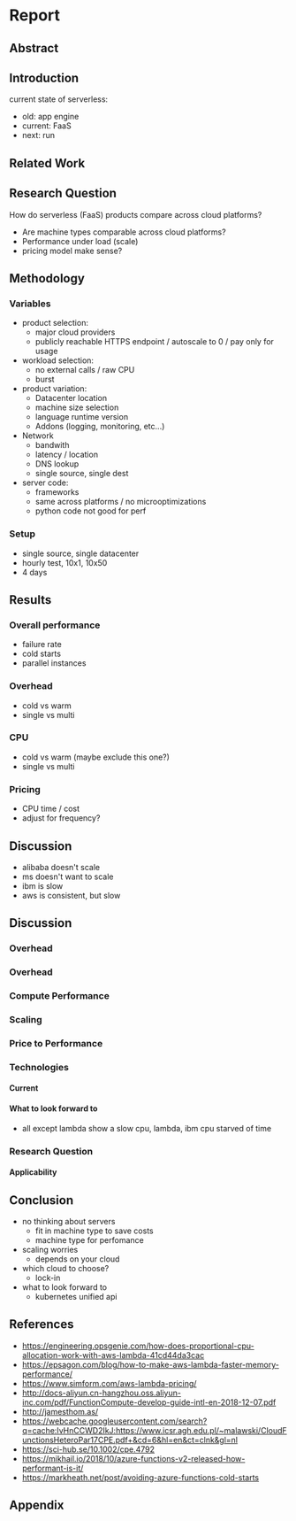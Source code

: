 # Report

## Abstract

## Introduction

current state of serverless:

- old: app engine
- current: FaaS
- next: run

## Related Work

## Research Question

How do serverless (FaaS) products compare across cloud platforms?

- Are machine types comparable across cloud platforms?
- Performance under load (scale)
- pricing model make sense?

## Methodology

### Variables

- product selection:
  - major cloud providers
  - publicly reachable HTTPS endpoint / autoscale to 0 / pay only for usage
- workload selection:
  - no external calls / raw CPU
  - burst
- product variation:
  - Datacenter location
  - machine size selection
  - language runtime version
  - Addons (logging, monitoring, etc...)
- Network
  - bandwith
  - latency / location
  - DNS lookup
  - single source, single dest
- server code:
  - frameworks
  - same across platforms / no microoptimizations
  - python code not good for perf

### Setup

- single source, single datacenter
- hourly test, 10x1, 10x50
- 4 days

## Results

### Overall performance

- failure rate
- cold starts
- parallel instances

### Overhead

- cold vs warm
- single vs multi

### CPU

- cold vs warm (maybe exclude this one?)
- single vs multi

### Pricing

- CPU time / cost
- adjust for frequency?

## Discussion

- alibaba doesn't scale
- ms doesn't want to scale
- ibm is slow
- aws is consistent, but slow

## Discussion

### Overhead



### Overhead

### Compute Performance

### Scaling

### Price to Performance

### Technologies

#### Current
#### What to look forward to

- all except lambda show a slow cpu, lambda, ibm cpu starved of time

### Research Question

#### Applicability

## Conclusion

- no thinking about servers
  - fit in machine type to save costs
  - machine type for perfomance
- scaling worries
  - depends on your cloud
- which cloud to choose?
  - lock-in
- what to look forward to
  - kubernetes unified api

## References

- https://engineering.opsgenie.com/how-does-proportional-cpu-allocation-work-with-aws-lambda-41cd44da3cac
- https://epsagon.com/blog/how-to-make-aws-lambda-faster-memory-performance/
- https://www.simform.com/aws-lambda-pricing/
- http://docs-aliyun.cn-hangzhou.oss.aliyun-inc.com/pdf/FunctionCompute-develop-guide-intl-en-2018-12-07.pdf
- http://jamesthom.as/
- https://webcache.googleusercontent.com/search?q=cache:IvHnCCWD2IkJ:https://www.icsr.agh.edu.pl/~malawski/CloudFunctionsHeteroPar17CPE.pdf+&cd=6&hl=en&ct=clnk&gl=nl
- https://sci-hub.se/10.1002/cpe.4792
- https://mikhail.io/2018/10/azure-functions-v2-released-how-performant-is-it/
- https://markheath.net/post/avoiding-azure-functions-cold-starts

## Appendix
